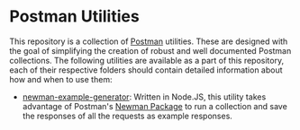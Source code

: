# Postman Utilities

This repository is a collection of [Postman](https://www.postman.com/) utilities. These are designed with the goal of simplifying the creation of robust and well documented Postman collections. The following utilities are available as a part of this repository, each of their respective folders should contain detailed information about how and when to use them:

- [newman-example-generator][newman-example-generator]: Written in Node.JS, this utility takes advantage of Postman's [Newman Package](https://www.npmjs.com/package/newman) to run a collection and save the responses of all the requests as example responses.

[newman-example-generator]: ./newman-example-generator
